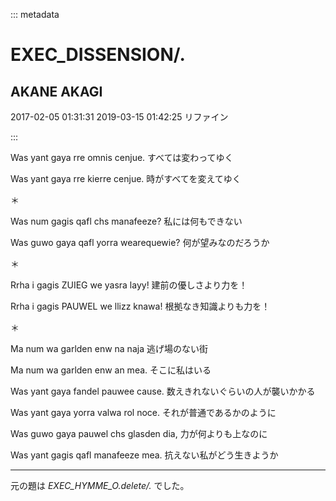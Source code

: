 ::: metadata

# EXEC_DISSENSION/.

## AKANE AKAGI

2017-02-05 01:31:31
2019-03-15 01:42:25 リファイン

:::

Was yant gaya rre omnis cenjue.
すべては変わってゆく

Was yant gaya rre kierre cenjue.
時がすべてを変えてゆく

＊

Was num gagis qafl chs manafeeze?
私には何もできない

Was guwo gaya qafl yorra wearequewie?
何が望みなのだろうか

＊

Rrha i gagis ZUIEG we yasra layy!
建前の優しさより力を！

Rrha i gagis PAUWEL we llizz knawa!
根拠なき知識よりも力を！

＊

Ma num wa garlden enw na naja
逃げ場のない街

Ma num wa garlden enw an mea.
そこに私はいる

Was yant gaya fandel pauwee cause.
数えきれないぐらいの人が襲いかかる

Was yant gaya yorra valwa rol noce.
それが普通であるかのように

Was guwo gaya pauwel chs glasden dia,
力が何よりも上なのに

Was yant gagis qafl manafeeze mea.
抗えない私がどう生きようか

----

元の題は *EXEC_HYMME_O.delete/.* でした。
